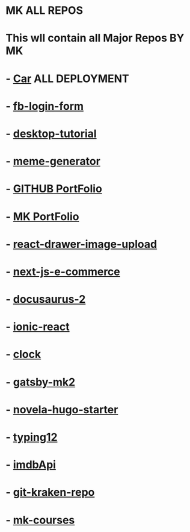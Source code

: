 # MK ALL REPOS
# This wll contain all Major Repos BY MK
 
# - [Car](https://github.com/mk-knight23/mk3) ALL DEPLOYMENT

# - [fb-login-form](https://github.com/mk-knight23/fb-login-form)

# - [desktop-tutorial](https://github.com/mk-knight23/desktop-tutorial)

# - [meme-generator](https://github.com/mk-knight23/meme-generator)

# - [GITHUB PortFolio](https://github.com/mk-knight23/mk-knight23)

# - [MK PortFolio](https://github.com/mk-knight23/mk-portfolio)

# - [react-drawer-image-upload](https://github.com/mk-knight23/react-drawer-image-upload)

# - [next-js-e-commerce](https://github.com/mk-knight23/next-js-e-commerce)

# - [docusaurus-2](https://github.com/mk-knight23/docusaurus-2)

# - [ionic-react](https://github.com/mk-knight23/ionic-react)

# - [clock](https://github.com/mk-knight23/clock)

# - [gatsby-mk2](https://github.com/mk-knight23/gatsby-mk2)

# - [novela-hugo-starter](https://github.com/mk-knight23/novela-hugo-starter)

# - [typing12](https://github.com/mk-knight23/typing12)

# - [imdbApi](https://github.com/mk-knight23/imdbApi)

# - [git-kraken-repo](https://github.com/mk-knight23/git-kraken-repo)

# - [mk-courses](https://github.com/mk-knight23/mk-courses)
